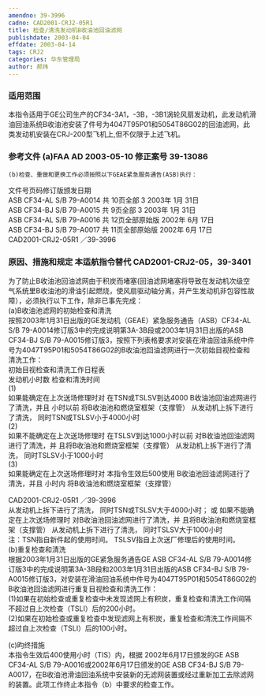 ```yaml
---
amendno: 39-3996  
cadno: CAD2001-CRJ2-05R1  
title: 检查/清洗发动机B收油池回油滤网  
publishdate: 2003-04-04  
effdate: 2003-04-14  
tags: CRJ2  
categories: 华东管理局  
author: 郝炜  
---
```

  
### 适用范围  
本指令适用于GE公司生产的CF34-3A1，-3B，-3B1涡轮风扇发动机，此发动机滑油回油系统B收油池安装了件号为4047T95P01和5054T86G02的回油滤网，此类发动机安装在CRJ-200型飞机上,但不仅限于上述飞机。  
  
<!--more-->  
### 参考文件    (a)FAA AD 2003-05-10  修正案号 39-13086  
    (b)检查、重做和更换工作必须按照以下GEAE紧急服务通告(ASB)执行：  
文件号页码修订版颁发日期  
ASB CF34-AL S/B 79-A0014 共 10页全部 3 2003年 1月 31日  
ASB CF34-BJ S/B 79-A0015 共 9页全部 3 2003年 1月 31日  
ASB CF34-AL S/B 79-A0016 共 12页全部原始版 2002年 6月 17日  
ASB CF34-BJ S/B 79-A0017 共 11页全部原始版 2002年 6月 17日  
 CAD2001-CRJ2-05R1 ／39-3996  
  
### 原因、措施和规定 本适航指令替代 CAD2001-CRJ2-05，39-3401  
为了防止B收油池回油滤网由于积炭而堵塞(回油滤网堵塞将导致在发动机次级空气系统里B收油池的滑油引起燃烧，使风扇驱动轴分离，并产生发动机非包容性故障），必须执行以下工作，除非已事先完成：  
(a)B收油池滤网的初始检查和清洗  
    按照2003年1月31日出版的GE发动机（GEAE）紧急服务通告（ASB）CF34-AL S/B 79-A0014修订版3中的完成说明第3A-3B段或2003年1月31日出版的ASB CF34-BJ S/B 79-A0015修订版3，按照下列表格要求对安装在滑油回油系统中件号为4047T95P01和5054T86G02的B收油池回油滤网进行一次初始目视检查和清洗工作：  
初始目视检查和清洗工作日程表  
发动机小时数 检查和清洗时间  
(1)  
如果能确定在上次送场修理时对 在TSN或TSLSV到达4000 B收油池回油滤网进行了清洗，并且 小时以前 将B收油池和燃烧室框架（支撑管） 从发动机上拆下进行了清洗， 同时TSN或TSLSV小于4000小时  
(2)  
如果不能确定在上次送场修理时 在TSLSV到达1000小时以前 对B收油池回油滤网进行了清洗，并 且将B收油池和燃烧室框架（支撑管） 从发动机上拆下进行了清洗， 同时TSLSV小于1000小时  
(3)  
如果能确定在上次送场修理时对 本指令生效后500使用 B收油池回油滤网进行了清洗，并且 小时内 将B收油池和燃烧室框架（支撑管）  
  
  
 CAD2001-CRJ2-05R1 ／39-3996  
从发动机上拆下进行了清洗， 同时TSN或TSLSV大于4000小时； 或 如果不能确定在上次送场修理时 对B收油池回油滤网进行了清洗，并 且将B收油池和燃烧室框架（支撑管） 从发动机上拆下进行了清洗， 同时TSLSV大于1000小时  
    注：TSN指自新件起的使用时间。 TSLSV指自上次送厂修理后的使用时间。  
(b)重复检查和清洗  
    根据2003年1月31日出版的GE紧急服务通告GE ASB CF34-AL S/B 79-A0014修订版3中的完成说明第3A-3B段和2003年1月31日出版的ASB CF34-BJ S/B 79-A0015修订版3，对安装在滑油回油系统中件号为4047T95P01和5054T86G02的B收油池回油滤网进行重复目视检查和清洗工作：  
    (1)如果在初始检查或重复检查中未发现滤网上有积炭，重复检查和清洗工作间隔不超过自上次检查（TSLI）后的200小时。  
    (2)如果在初始检查或重复检查中发现滤网上有积炭，重复检查和清洗工作间隔不超过自上次检查（TSLI）后的100小时。  
  
(c)昀终措施  
    本指令生效后400使用小时（TIS）内，根据 2002年6月17日颁发的GE ASB CF34-AL S/B 79-A0016或2002年6月17日颁发的GE ASB CF34-BJ S/B 79-A0017，在B收油池滑油回油系统中安装新的无滤网装置或经过重新加工去除滤网的装置。此项工作终止本指令（b）中要求的检查工作。  
